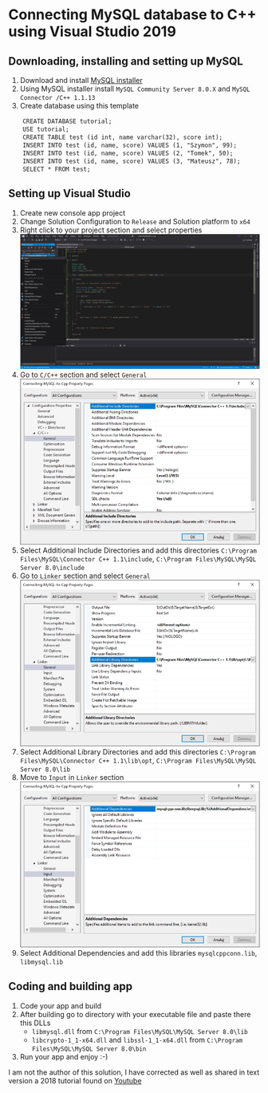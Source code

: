 # Connecting MySQL database to C++ using Visual Studio 2019

## Downloading, installing and setting up MySQL

1. Download and install [MySQL installer](https://dev.mysql.com/downloads/windows/installer/8.0.html)
2. Using MySQL installer install `MySQL Community Server 8.0.X` and `MySQL Connector /C++ 1.1.13`
3. Create database using this template
```
    CREATE DATABASE tutorial;
    USE tutorial;
    CREATE TABLE test (id int, name varchar(32), score int);
    INSERT INTO test (id, name, score) VALUES (1, "Szymon", 99);
    INSERT INTO test (id, name, score) VALUES (2, "Tomek", 50);
    INSERT INTO test (id, name, score) VALUES (3, "Mateusz", 78);
    SELECT * FROM test;
```

## Setting up Visual Studio

1. Create new console app project
2. Change Solution Configuration to `Release` and Solution platform to `x64`
3. Right click to your project section and select properties
![Project-rightclick](img/Project-rightclick.jpg)
4. Go to `C/C++` section and select `General`
![C/Cpp-general](img/cpp-general.jpg)
5. Select Additional Include Directories and add this directories `C:\Program Files\MySQL\Connector C++ 1.1\include`, `C:\Program Files\MySQL\MySQL Server 8.0\include`
6. Go to `Linker` section and select `General`
![Linker-general](img/Linker-general.jpg)
7. Select Additional Library Directories and add this directories `C:\Program Files\MySQL\Connector C++ 1.1\lib\opt`, `C:\Program Files\MySQL\MySQL Server 8.0\lib`
8. Move to `Input` in `Linker` section
![Linker-input](img/Linker-input.jpg)
9.  Select Additional Dependencies and add this libraries `mysqlcppconn.lib`, `libmysql.lib`

## Coding and building app

1. Code your app and build
2. After building go to directory with your executable file and paste there this DLLs
    - `libmysql.dll` from `C:\Program Files\MySQL\MySQL Server 8.0\lib`
    - `libcrypto-1_1-x64.dll` and `libssl-1_1-x64.dll` from `C:\Program Files\MySQL\MySQL Server 8.0\bin`
3. Run your app and enjoy :-)


I am not the author of this solution, I have corrected as well as shared in text version a 2018 tutorial found on [Youtube](https://youtu.be/yNniOHn9Xe0)